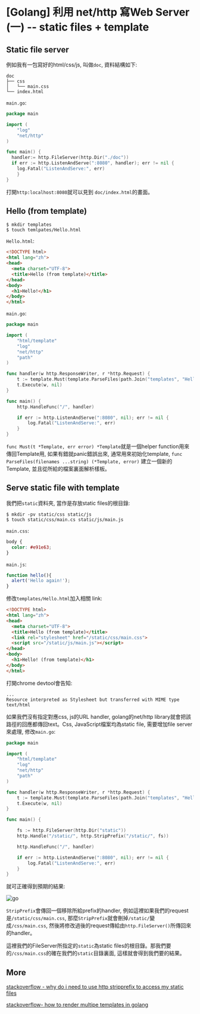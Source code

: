 # [Golang] 利用 net/http 寫Web Server (一) -- static files + template

## Static file server 

例如我有一包寫好的html/css/js, 叫做`doc`, 資料結構如下: 

``` 
doc
├── css
│   └── main.css
└── index.html
```

`main.go`: 

``` go
package main

import (
	"log"
	"net/http"
)

func main() {
  handler:= http.FileServer(http.Dir("./doc"))
  if err := http.ListenAndServe(":8080", handler); err != nil {
    log.Fatal("ListenAndServe:", err)
	}
}
```

打開`http:localhost:8080`就可以見到 `doc/index.html`的畫面。


## Hello (from template)

```
$ mkdir templates
$ touch temlpates/Hello.html
```

`Hello.html`:

``` html
<!DOCTYPE html>
<html lang="zh">
<head>
  <meta charset="UTF-8">
  <title>Hello (from template)</title>
</head>
<body>
  <h1>Hello!</h1>
</body>
</html>
```

`main.go`:

``` go
package main

import (
	"html/template"
	"log"
	"net/http"
	"path"
)

func handler(w http.ResponseWriter, r *http.Request) {
	t := template.Must(template.ParseFiles(path.Join("templates", "Hello.html")))
	t.Execute(w, nil)
}

func main() {
	http.HandleFunc("/", handler)

	if err := http.ListenAndServe(":8080", nil); err != nil {
		log.Fatal("ListenAndServe:", err)
	}
}
```

`func Must(t *Template, err error) *Template`就是一個helper function用來傳回Template用, 如果有錯就panic錯誤出來, 通常用來初始化template, `func ParseFiles(filenames ...string) (*Template, error)` 建立一個新的Template, 並且從所給的檔案裏面解析樣板。

## Serve static file  with template 

我們把`static`資料夾, 當作是存放static files的根目錄: 

```
$ mkdir -pv static/css static/js 
$ touch static/css/main.cs static/js/main.js
```

`main.css`: 

``` css
body {
  color: #e91e63;
}
```

`main.js`: 

``` js
function hello(){
  alert('Hello again!');
}
```

修改`templates/Hello.html`加入相關 link: 

``` html
<!DOCTYPE html>
<html lang="zh">
<head>
  <meta charset="UTF-8">
  <title>Hello (from template)</title>
  <link rel="stylesheet" href="/static/css/main.css">
  <script src="/static/js/main.js"></script>
</head>
<body>
  <h1>Hello! (from template)</h1>
</body>
</html>
```

打開chrome devtool會告知: 

```
...
Resource interpreted as Stylesheet but transferred with MIME type text/html
```

如果我們沒有指定對應css, js的URL handler, golang的net/http library就會把該路徑的回應都傳回text。Css, JavaScript檔案均為static file, 需要增加file server來處理, 修改`main.go`: 

``` go
package main

import (
	"html/template"
	"log"
	"net/http"
	"path"
)

func handler(w http.ResponseWriter, r *http.Request) {
	t := template.Must(template.ParseFiles(path.Join("templates", "Hello.html")))
	t.Execute(w, nil)
}

func main() {

	fs := http.FileServer(http.Dir("static"))
	http.Handle("/static/", http.StripPrefix("/static/", fs))

	http.HandleFunc("/", handler)

	if err := http.ListenAndServe(":8080", nil); err != nil {
		log.Fatal("ListenAndServe:", err)
	}
}
```

就可正確得到預期的結果: 

![go](http://imgur.com/9F6H5A3l.png)

`StripPrefix`會傳回一個移除所給prefix的handler, 例如這裡如果我們的request是`/static/css/main.css`, 那麼`StripPrefix`就會刪掉`/static/`變成`/css/main.css`, 然後將修改過後的request傳給由`http.FileServer()`所傳回來的handler。 

這裡我們的FileServer所指定的`static`為static files的根目錄。那我們要的`/css/main.css`的確在我們的`static`目錄裏面, 這樣就會得到我們要的結果。


## More 

[stackoverflow - why do i need to use http stripprefix to access my static files](http://stackoverflow.com/questions/27945310/why-do-i-need-to-use-http-stripprefix-to-access-my-static-files)

[stackoverflow- how to render multipe templates in golang](http://stackoverflow.com/questions/17206467/go-how-to-render-multiple-templates-in-golang)
